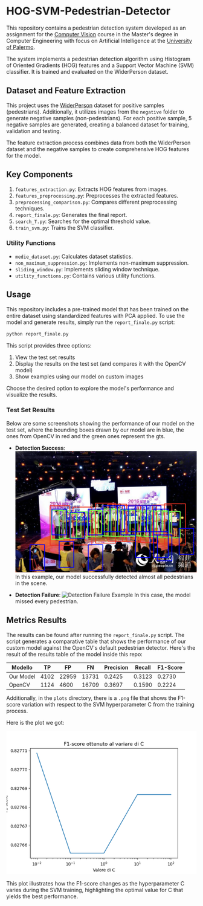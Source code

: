 # HOG-SVM-Pedestrian-Detector

This repository contains a pedestrian detection system developed as an assignment for the [Computer Vision](https://www.unipa.it/dipartimenti/ingegneria/cds/ingegneriainformatica2035/?template=responsive&pagina=insegnamento&idInsegnamento=171775&idDocente=155776&idCattedra=167762) course in the Master's degree in Computer Engineering with focus on Artificial Intelligence at the [University of Palermo](https://www.unipa.it/).

The system implements a pedestrian detection algorithm using Histogram of Oriented Gradients (HOG) features and a Support Vector Machine (SVM) classifier. It is trained and evaluated on the WiderPerson dataset.

## Dataset and Feature Extraction

This project uses the [WiderPerson](http://www.cbsr.ia.ac.cn/users/sfzhang/WiderPerson) dataset for positive samples (pedestrians). Additionally, it utilizes images from the `negative` folder to generate negative samples (non-pedestrians). For each positive sample, 5 negative samples are generated, creating a balanced dataset for training, validation and testing.

The feature extraction process combines data from both the WiderPerson dataset and the negative samples to create comprehensive HOG features for the model.


## Key Components

1. `features_extraction.py`: Extracts HOG features from images.
2. `features_preprocessing.py`: Preprocesses the extracted features.
3. `preprocessing_comparison.py`: Compares different preprocessing techniques.
4. `report_finale.py`: Generates the final report.
5. `search_T.py`: Searches for the optimal threshold value.
6. `train_svm.py`: Trains the SVM classifier.

### Utility Functions

- `medie_dataset.py`: Calculates dataset statistics.
- `non_maximum_suppression.py`: Implements non-maximum suppression.
- `sliding_window.py`: Implements sliding window technique.
- `utility_functions.py`: Contains various utility functions.

## Usage

This repository includes a pre-trained model that has been trained on the entire dataset using standardized features with PCA applied. To use the model and generate results, simply run the `report_finale.py` script:
```sh
python report_finale.py
```

This script provides three options:

1. View the test set results
2. Display the results on the test set (and compares it with the OpenCV model)
3. Show examples using our model on custom images

Choose the desired option to explore the model's performance and visualize the results.

### Test Set Results

Below are some screenshots showing the performance of our model on the test set, where the bounding boxes drawn by our model are in blue, the ones from OpenCV in red and the green ones represent the gts.

- **Detection Success**: 
  ![Detection Example 1](results/success.png)
  In this example, our model successfully detected almost all pedestrians in the scene.

- **Detection Failure**: 
  ![Detection Failure Example](results/failure.png)
  In this case, the model missed every pedestrian.


## Metrics Results

The results can be found after running the `report_finale.py` script. The script generates a comparative table that shows the performance of our custom model against the OpenCV's default pedestrian detector. Here's the result of the results table of the model inside this repo:

| Modello        | TP   | FP   | FN    | Precision | Recall  | F1-Score |
| -------------- | ---- | ---- | ----- | --------- | ------- | -------- |
| Our Model | 4102    | 22959   | 13731    | 0.2425    | 0.3123  | 0.2730   |
| OpenCV         | 1124 | 4600 | 16709 | 0.3697    | 0.1590  | 0.2224   |

Additionally, in the `plots` directory, there is a `.png` file that shows the F1-score variation with respect to the SVM hyperparameter C from the training process.

Here is the plot we got:

![F1-Score vs C](plots/prestazioni.png)

This plot illustrates how the F1-score changes as the hyperparameter C varies during the SVM training, highlighting the optimal value for C that yields the best performance.





